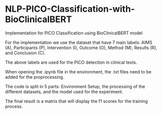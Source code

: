 # NLP-PICO-Classification-with-BioClinicalBERT
Implementation for PICO Classification using BioClinicalBERT model


For the implementation we use the dataset that have 7 main labels: AIMS (A), Participants (P), Intervention (I), Outcome (O), Method (M), Results (R), and Conclusion (C). 

The above labels are used for the PICO detection in clinical texts. 

When opening the .ipynb file in the environment, the .txt files need to be added for the proprocessing. 

The code is split in 5 parts: Environment Setup, the processing of the different datasets, and the model used for the experiment. 

The final result is a matrix that will display the f1 scores for the training process.
